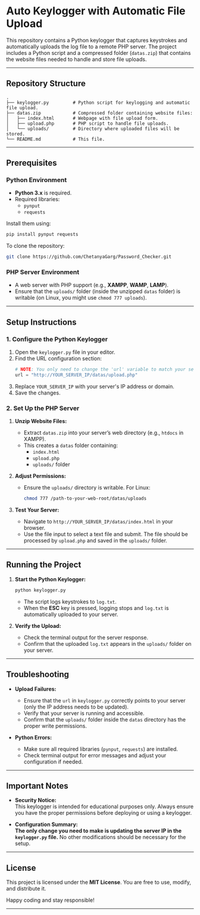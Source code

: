 # Auto Keylogger with Automatic File Upload

This repository contains a Python keylogger that captures keystrokes and automatically uploads the log file to a remote PHP server. The project includes a Python script and a compressed folder (`datas.zip`) that contains the website files needed to handle and store file uploads.

---

## Repository Structure

```
.
├── keylogger.py         # Python script for keylogging and automatic file upload.
├── datas.zip            # Compressed folder containing website files:
│   ├── index.html       # Webpage with file upload form.
│   ├── upload.php       # PHP script to handle file uploads.
│   └── uploads/         # Directory where uploaded files will be stored.
└── README.md            # This file.
```

---

## Prerequisites

### Python Environment
- **Python 3.x** is required.
- Required libraries:
  - `pynput`
  - `requests`

Install them using:
```bash
pip install pynput requests
```

To clone the repository:
```bash
git clone https://github.com/ChetanyaGarg/Password_Checker.git
```

### PHP Server Environment
- A web server with PHP support (e.g., **XAMPP**, **WAMP**, **LAMP**).
- Ensure that the `uploads/` folder (inside the unzipped `datas` folder) is writable (on Linux, you might use `chmod 777 uploads`).

---

## Setup Instructions

### 1. Configure the Python Keylogger

1. Open the `keylogger.py` file in your editor.
2. Find the URL configuration section:
   ```python
   # NOTE: You only need to change the 'url' variable to match your server's IP address.
   url = "http://YOUR_SERVER_IP/datas/upload.php"
   ```
3. Replace `YOUR_SERVER_IP` with your server's IP address or domain.
4. Save the changes.

### 2. Set Up the PHP Server

1. **Unzip Website Files:**
   - Extract `datas.zip` into your server’s web directory (e.g., `htdocs` in XAMPP).
   - This creates a `datas` folder containing:
     - `index.html`
     - `upload.php`
     - `uploads/` folder

2. **Adjust Permissions:**
   - Ensure the `uploads/` directory is writable. For Linux:
     ```bash
     chmod 777 /path-to-your-web-root/datas/uploads
     ```

3. **Test Your Server:**
   - Navigate to `http://YOUR_SERVER_IP/datas/index.html` in your browser.
   - Use the file input to select a text file and submit. The file should be processed by `upload.php` and saved in the `uploads/` folder.

---

## Running the Project

1. **Start the Python Keylogger:**
   ```bash
   python keylogger.py
   ```
   - The script logs keystrokes to `log.txt`.
   - When the **ESC** key is pressed, logging stops and `log.txt` is automatically uploaded to your server.

2. **Verify the Upload:**
   - Check the terminal output for the server response.
   - Confirm that the uploaded `log.txt` appears in the `uploads/` folder on your server.

---

## Troubleshooting

- **Upload Failures:**
  - Ensure that the `url` in `keylogger.py` correctly points to your server (only the IP address needs to be updated).
  - Verify that your server is running and accessible.
  - Confirm that the `uploads/` folder inside the `datas` directory has the proper write permissions.

- **Python Errors:**
  - Make sure all required libraries (`pynput`, `requests`) are installed.
  - Check terminal output for error messages and adjust your configuration if needed.

---

## Important Notes

- **Security Notice:**  
  This keylogger is intended for educational purposes only. Always ensure you have the proper permissions before deploying or using a keylogger.

- **Configuration Summary:**  
  **The only change you need to make is updating the server IP in the `keylogger.py` file.** No other modifications should be necessary for the setup.

---

## **License**
This project is licensed under the **MIT License**. You are free to use, modify, and distribute it.

Happy coding and stay responsible!

---
